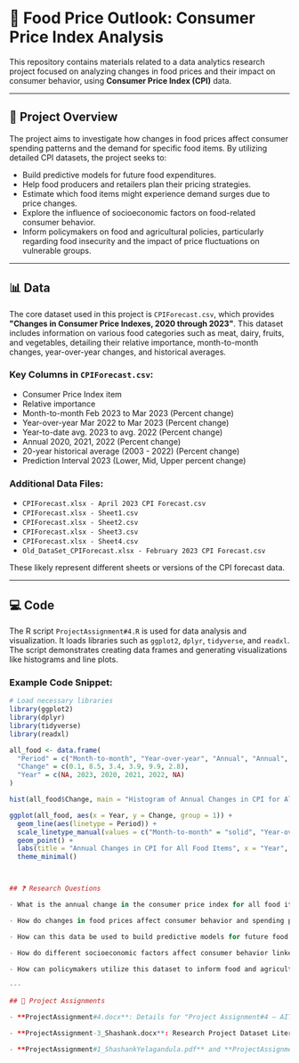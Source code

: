 # 🍎 Food Price Outlook: Consumer Price Index Analysis

This repository contains materials related to a data analytics research project focused on analyzing changes in food prices and their impact on consumer behavior, using **Consumer Price Index (CPI)** data.

---

## 📌 Project Overview

The project aims to investigate how changes in food prices affect consumer spending patterns and the demand for specific food items. By utilizing detailed CPI datasets, the project seeks to:

- Build predictive models for future food expenditures.
- Help food producers and retailers plan their pricing strategies.
- Estimate which food items might experience demand surges due to price changes.
- Explore the influence of socioeconomic factors on food-related consumer behavior.
- Inform policymakers on food and agricultural policies, particularly regarding food insecurity and the impact of price fluctuations on vulnerable groups.

---

## 📊 Data

The core dataset used in this project is `CPIForecast.csv`, which provides **"Changes in Consumer Price Indexes, 2020 through 2023"**. This dataset includes information on various food categories such as meat, dairy, fruits, and vegetables, detailing their relative importance, month-to-month changes, year-over-year changes, and historical averages.

### Key Columns in `CPIForecast.csv`:

- Consumer Price Index item  
- Relative importance  
- Month-to-month Feb 2023 to Mar 2023 (Percent change)  
- Year-over-year Mar 2022 to Mar 2023 (Percent change)  
- Year-to-date avg. 2023 to avg. 2022 (Percent change)  
- Annual 2020, 2021, 2022 (Percent change)  
- 20-year historical average (2003 - 2022) (Percent change)  
- Prediction Interval 2023 (Lower, Mid, Upper percent change)

### Additional Data Files:

- `CPIForecast.xlsx - April 2023 CPI Forecast.csv`
- `CPIForecast.xlsx - Sheet1.csv`
- `CPIForecast.xlsx - Sheet2.csv`
- `CPIForecast.xlsx - Sheet3.csv`
- `CPIForecast.xlsx - Sheet4.csv`
- `Old_DataSet_CPIForecast.xlsx - February 2023 CPI Forecast.csv`

These likely represent different sheets or versions of the CPI forecast data.

---

## 💻 Code

The R script `ProjectAssignment#4.R` is used for data analysis and visualization. It loads libraries such as `ggplot2`, `dplyr`, `tidyverse`, and `readxl`. The script demonstrates creating data frames and generating visualizations like histograms and line plots.

### Example Code Snippet:

```r
# Load necessary libraries
library(ggplot2)
library(dplyr)
library(tidyverse)
library(readxl)

all_food <- data.frame(
  "Period" = c("Month-to-month", "Year-over-year", "Annual", "Annual", "Annual", "20-year historical average"),
  "Change" = c(0.1, 8.5, 3.4, 3.9, 9.9, 2.8),
  "Year" = c(NA, 2023, 2020, 2021, 2022, NA)
)

hist(all_food$Change, main = "Histogram of Annual Changes in CPI for All Food Items")

ggplot(all_food, aes(x = Year, y = Change, group = 1)) +
  geom_line(aes(linetype = Period)) +
  scale_linetype_manual(values = c("Month-to-month" = "solid", "Year-over-year" = "solid", "Annual" = "solid", "20-year historical average" = "dashed")) +
  geom_point() +
  labs(title = "Annual Changes in CPI for All Food Items", x = "Year", y = "Percent Change") +
  theme_minimal()



## ❓ Research Questions

- What is the annual change in the consumer price index for all food items, and how does it compare to the historical average over the previous 20 years?

- How do changes in food prices affect consumer behavior and spending patterns?

- How can this data be used to build predictive models for future food expenditures?

- How do different socioeconomic factors affect consumer behavior linked to food?

- How can policymakers utilize this dataset to inform food and agricultural policies and address food insecurity?

---

## 📁 Project Assignments

- **ProjectAssignment#4.docx**: Details for "Project Assignment#4 – AIT580 Data Analytics Research Project Food Price Outlook".

- **ProjectAssignment-3_Shashank.docx**: Research Project Dataset Literature Review for Project Assignment 3, focusing on Food Price Outlook with references to U.S. Bureau of Labor Statistics reports.

- **ProjectAssignment#1_ShashankYelagandula.pdf** and **ProjectAssignment-2_AIT.docx**: Likely earlier assignments related to project development.
